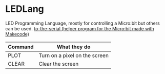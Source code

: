 # LEDLang
LED Programming Language, mostly for controlling a Micro:bit but others can be used.
[to-the-serial (helper program for the Micro:bit made with Makecode)](https://ellinet13.github.io/to-the-serial/)

| Command  | What they do                    |
|----------|---------------------------------|
| PLOT     | Turn on a pixel on the screen   |
| CLEAR    | Clear the screen                |

